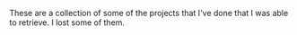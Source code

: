 These are a collection of some of the projects that I've done that I was able to retrieve. I lost some of them.
